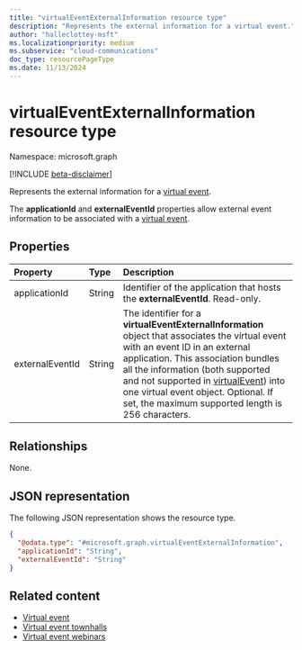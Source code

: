```yaml
---
title: "virtualEventExternalInformation resource type"
description: "Represents the external information for a virtual event."
author: "halleclottey-msft"
ms.localizationpriority: medium
ms.subservice: "cloud-communications"
doc_type: resourcePageType
ms.date: 11/13/2024
---
```


# virtualEventExternalInformation resource type

Namespace: microsoft.graph

[!INCLUDE [beta-disclaimer](../../includes/beta-disclaimer.md)]

Represents the external information for a [virtual event](../resources/virtualevent.md).

The **applicationId** and **externalEventId** properties allow external event information to be associated with a [virtual event](../resources/virtualevent.md).

## Properties

|Property|Type|Description|
|:---|:---|:---|
|applicationId|String| Identifier of the application that hosts the **externalEventId**. Read-only. |
|externalEventId|String| The identifier for a **virtualEventExternalInformation** object that associates the virtual event with an event ID in an external application. This association bundles all the information (both supported and not supported in [virtualEvent](../resources/virtualevent.md)) into one virtual event object. Optional. If set, the maximum supported length is 256 characters.|

## Relationships
None.

## JSON representation

The following JSON representation shows the resource type.

<!-- {
  "blockType": "resource",
  "@odata.type": "microsoft.graph.virtualEventExternalInformation"
}
-->
``` json
{
  "@odata.type": "#microsoft.graph.virtualEventExternalInformation",
  "applicationId": "String",
  "externalEventId": "String"
}
```

## Related content

- [Virtual event](../resources/virtualevent.md)
- [Virtual event townhalls](../resources/virtualeventtownhall.md)
- [Virtual event webinars](../resources/virtualeventwebinar.md)
